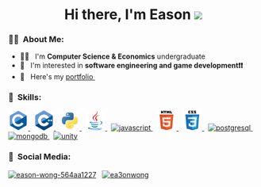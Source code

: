 <h1 align="center"> Hi there, I'm Eason <img src="https://raw.githubusercontent.com/MartinHeinz/MartinHeinz/master/wave.gif" width="30px"> </h1>


### 🙋‍♂️ &nbsp;**About Me:** 
- 👨‍🎓 &nbsp; I'm **Computer Science & Economics** undergraduate <br/>
- 👾 &nbsp; I'm interested in **software engineering and game development❗❗** <br/>
- 🔗 &nbsp; Here's my <a href="https://ea3onwong.github.io/" target="_blank" rel="noreferrer"> portfolio </a> &nbsp;

### 🚀 &nbsp;**Skills:** 
<p align="left">
<a href="https://www.cprogramming.com/" target="_blank" rel="noreferrer"> <img src="https://raw.githubusercontent.com/devicons/devicon/master/icons/c/c-original.svg" alt="c" width="40" height="40"/> </a> &nbsp;
<a href="https://cplusplus.com/" target="_blank" rel="noreferrer"> <img src="https://raw.githubusercontent.com/devicons/devicon/master/icons/cplusplus/cplusplus-original.svg" alt="cplusplus" width="40" height="40"/> </a> &nbsp;
<a href="https://www.python.org" target="_blank" rel="noreferrer"> <img src="https://raw.githubusercontent.com/devicons/devicon/master/icons/python/python-original.svg" alt="python" width="40" height="40"/> </a> &nbsp;
<a href="https://www.java.com" target="_blank" rel="noreferrer"> <img src="https://raw.githubusercontent.com/devicons/devicon/master/icons/java/java-original.svg" alt="java" width="40" height="40"/> </a> &nbsp;
<a href="https://www.javascript.com/" target="_blank" rel="noreferrer"> <img src="https://cdn.jsdelivr.net/gh/devicons/devicon/icons/javascript/javascript-original.svg" alt="javascript" width="40" height="40"/> </a> &nbsp;
<a href="https://www.w3.org/html/" target="_blank" rel="noreferrer"> <img src="https://raw.githubusercontent.com/devicons/devicon/master/icons/html5/html5-original-wordmark.svg" alt="html5" width="40" height="40"/> </a> &nbsp;
<a href="https://www.w3.org/Style/CSS/Overview.en.html" target="_blank" rel="noreferrer"> <img src="https://raw.githubusercontent.com/devicons/devicon/master/icons/css3/css3-original-wordmark.svg" alt="css3" width="40" height="40"/> </a> &nbsp;
<a href="https://www.postgresql.org" target="_blank" rel="noreferrer"> <img src="https://cdn.jsdelivr.net/gh/devicons/devicon/icons/postgresql/postgresql-original.svg" alt="postgresql" width="40" height="40"/> </a> &nbsp;
<a href="https://www.mongodb.com" target="_blank" rel="noreferrer"><img src="https://cdn.jsdelivr.net/gh/devicons/devicon/icons/mongodb/mongodb-original.svg" alt="mongodb" width="40" height="40"/> </a> &nbsp;
<a href="https://unity.com/" target="_blank" rel="noreferrer"> <img src="https://www.vectorlogo.zone/logos/unity3d/unity3d-icon.svg" alt="unity" width="40" height="40"/> </a>
</p> 

### 📲 &nbsp;**Social Media:**  
<p align="left">
<a href="https://linkedin.com/in/eason-wong-564aa1227" target="blank"><img align="center" src="https://raw.githubusercontent.com/rahuldkjain/github-profile-readme-generator/master/src/images/icons/Social/linked-in-alt.svg" alt="eason-wong-564aa1227" height="30" width="40" /></a> &nbsp;
<a href="https://instagram.com/ea3onwong" target="blank"><img align="center" src="https://raw.githubusercontent.com/rahuldkjain/github-profile-readme-generator/master/src/images/icons/Social/instagram.svg" alt="ea3onwong" height="30" width="40" /></a>
</p>


